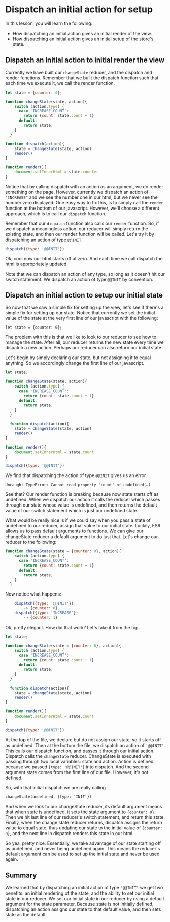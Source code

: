 Dispatch an initial action for setup
==============

In this lesson, you will learn the following:

* How dispatching an initial action gives an initial render of the view.
* How dispatching an initial action gives an initial setup of the store's state.

## Dispatch an initial action to initial render the view

Currently we have built our `changeState` reducer, and the dispatch and render functions.  Remember that we built the dispatch function such that each time we execute it, we call the render function.  

```javascript
let state = {counter: 0};

function changeState(state, action){
    switch (action.type) {
      case 'INCREASE_COUNT':
        return {count: state.count + 1}
      default:
        return state;
    }
  }

function dispatch(action){
	state = changeState(state, action)
	render()
}

function render(){
	document.setInnerHtml = state.counter
}
```

Notice that by calling dispatch with an action as an argument, we do render something on the page.  However, currently we dispatch an action of `"INCREASE"` and we see the number one in our html, but we never see the number zero displayed.  One easy way to fix this, is to simply call the `render` function at the bottom of our javascript.  However, we'll choose a different approach, which is to call our `dispatch` function.  

Remember that our `dispatch` function also calls our `render` function.  So, if we dispatch a meaningless action, our reducer will simply return the existing state, and then our render function will be called.  Let's try it by dispatching an action of type `@@INIT`.

```javascript
dispatch({type: '@@INIT'})
```

 Ok, cool now our html starts off at zero.  And each time we call dispatch the html is appropriately updated.  

Note that we can dispatch an action of any type, so long as it doesn't hit our switch statement.  We dispatch an action of type `@@INIT` by convention.

## Dispatch an initial action to setup our initial state

So now that we saw a simple fix for setting up the view, let's see if there's a simple fix for setting up our state.  Notice that currently we set the initial value of the state at the very first line of our javascript with the following:

	let state = {counter: 0};

The problem with this is that we like to look to our reducer to see how to manage the state.  After all, our reducer returns the new state every time we dispatch a new action.  Perhaps our reducer can also return our initial state.  

Let's begin by simply declaring our state, but not assigning it to equal anything.  So we accordingly change the first line of our javascript.
```javascript
let state;
```
```javascript
function changeState(state, action){
    switch (action.type) {
      case 'INCREASE_COUNT':
        return {count: state.count + 1}
      default:
        return state;
    }
  }

  function dispatch(action){
	state = changeState(state, action)
	render()
}

function render(){
	document.setInnerHtml = state.count
}

dispatch({type: '@@INIT'})
```

We find that dispatching the action of type `@@INIT` gives us an error.

`Uncaught TypeError: Cannot read property 'count' of undefined(…)`

See that?  Our render function is breaking because now state starts off as undefined.  When we dispatch our action it calls the reducer which passes through our state whose value is undefined, and then returns the default value of our switch statement which is just our undefined state.  

What would be really nice is if we could say when you pass a state of undefined to our reducer, assign that value to our initial state. Luckily, ES6 allows us to pass default arguments to functions. We can give our changeState reducer a default argument to do just that.  Let's change our reducer to the following:

```javascript
function changeState(state = {counter: 0}, action){
    switch (action.type) {
      case 'INCREASE_COUNT':
        return {count: state.count + 1}
      default:
        return state;
    }
  }
```
   Now notice what happens:
```javascript
	dispatch({type: '@@INIT'})
		-> {counter: 0}
	dispatch({type: 'INCREASE'})
		-> {counter: 1}
```

Ok, pretty elegant.  How did that work?  Let's take it from the top.

```javascript
let state;

function changeState(state = {counter: 0}, action){
    switch (action.type) {
      case 'INCREASE_COUNT':
        return {count: state.count + 1}
      default:
        return state;
    }
  }

  function dispatch(action){
	state = changeState(state, action)
	render()
}

function render(){
	document.setInnerHtml = state.count
}

dispatch({type: '@@INIT'})
```

At the top of the file, we declare but do not assign our state, so it starts off as undefined.  Then at the bottom the file, we dispatch an action of `'@@INIT'`.  This calls our dispatch function, and passes it through our initial action.  Dispatch calls the `changeState` reducer.  ChangeState is executed with passing through two local variables: state and action.  Action is defined because we passed `{type: '@@INIT'}` into dispatch.  And the second argument state comes from the first line of our file.  However, it's not defined.

So, with that initial dispatch we are really calling

	changeState(undefined, {type: 'INIT'})

And when we look to our changeState reducer, its default argument means that when state is undefined, it sets the state argument to `{counter: 0}`.  Then we hit last line of our reducer's switch statement, and return this state.  Finally, when the change state reducer returns, dispatch assigns the return value to equal state, thus updating our state to the initial value of `{counter: 0}`, and the next line in dispatch renders this state in our html.

So yea, pretty nice.  Essentially, we take advantage of our state starting off as undefined, and never being undefined again.  This means the reducer's default argument can be used to set up the initial state and never be used again.

## Summary

We learned that by dispatching an initial action of type `'@@INIT'` we get two benefits: an initial rendering of the state, and the ability to set our initial state in our reducer.  We set our initial state in our reducer by using a default argument for the state parameter.  Because state is not initially defined, dispatching an action assigns our state to that default value, and then sets state as the default.

